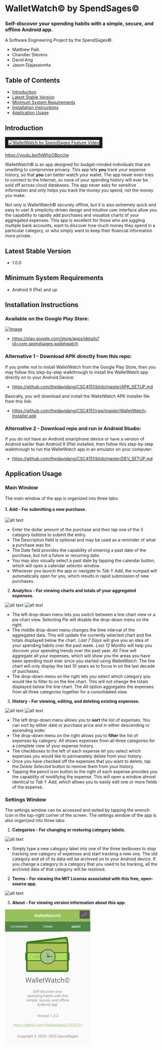 # WalletWatch© by SpendSages©

### Self-discover your spending habits with a simple, secure, and offline Android app.

A Software Engineering Project by the SpendSages©:
- Matthew Paik
- Chandler Stevens
- David Ang
- Jason Djajasasmita

## Table of Contents
- [Introduction](https://github.com/thedavidang/CSC4151#introduction)
- [Latest Stable Version](https://github.com/thedavidang/CSC4151#latest-stable-version)
- [Minimum System Requirements](https://github.com/thedavidang/CSC4151#minimum-system-requirements)
- [Installation Instructions](https://github.com/thedavidang/CSC4151#installation-instructions)
- [Application Usage](https://github.com/thedavidang/CSC4151#application-usage)

## Introduction
<a href="http://www.youtube.com/watch?feature=player_embedded&v=fnWhzOBocUw
" target="_blank"><img src="http://img.youtube.com/vi/fnWhzOBocUw/0.jpg" 
alt="WalletWatch by SpendSages Feature Video" width="480" height="360" border="10" /></a>

https://youtu.be/fnWhzOBocUw

WalletWatch© is an app designed for budget-minded individuals that are unwilling to compromise privacy. This app lets **you** track your expense history, so that **you** can better watch your wallet. The app never even tries to connect to the Internet, so none of your spending history will ever be sold off across cloud databases. The app never asks for sensitive information and only helps you track the money you spend, not the money you make.

Not only is WalletWatch© securely offline, but it is also extremely quick and easy to use! A simplicity-driven design and intuitive user interface allow you the capability to rapidly add purchases and visualize charts of your aggregated expenses. This app is excellent for those who are juggling multiple bank accounts, want to discover how much money they spend in a particular category, or who simply want to keep their financial information more private.

## Latest Stable Version
- 1.0.0

## Minimum System Requirements
- Android 9 (Pie) and up

## Installation Instructions
### Available on the Google Play Store:

[![Image](https://github.com/thedavidang/CSC4151/blob/master/images/play.jpg)](https://play.google.com/store/apps/details?id=com.spendsages.walletwatch "Google Play Store Logo")

- https://play.google.com/store/apps/details?id=com.spendsages.walletwatch

### Alternative 1 - Download APK directly from this repo:
If you prefer not to install WalletWatch from the Google Play Store, then you may follow this step-by-step walkthrough to install the WalletWatch app directly on to your Android Device:
- https://github.com/thedavidang/CSC4151/blob/master/APK_SETUP.md

Basically, you will download and install the WalletWatch APK installer file from this link:
- https://github.com/thedavidang/CSC4151/raw/master/WalletWatch-Installer.apk

### Alternative 2 - Download repo and run in Android Studio:
If you do not have an Android smartphone device or have a version of Android earlier than Android 9 (Pie) installed, then follow this step-by-step walkthrough to run the WalletWatch app in an emulator on your computer:
- https://github.com/thedavidang/CSC4151/blob/master/DEV_SETUP.md

## Application Usage
### Main Window
The main window of the app is organized into three tabs:
#### 1. **Add - For submitting a new purchase.** 

![alt text](https://github.com/thedavidang/CSC4151/blob/master/images/tab1.png "Tab 1: Add")

- Enter the dollar amount of the purchase and then tap one of the 3 category buttons to submit the entry.
- The Description field is optional and may be used as a reminder of what a purchase was for.
- The Date field provides the capability of entering a past date of the purchase, but not a future or recurring date.
- You may also visually select a past date by tapping the calendar button, which will open a calendar selector window.
- Whenever you launch the app or navigate to _Tab 1: Add_, the numpad will automatically open for you, which results in rapid submission of new purchases.
2. **Analytics - For viewing charts and totals of your aggregated expenses.** 

![alt text](https://github.com/thedavidang/CSC4151/blob/master/images/tab2a.png "Tab 2: Analytics Line Chart")
![alt text](https://github.com/thedavidang/CSC4151/blob/master/images/tab2b.png "Tab 2: Analytics Pie Chart")

- The left drop-down menu lets you switch between a line chart view or a pie chart view. Selecting _Pie_ will disable the drop-down menu on the right.
- The middle drop-down menu changes the time interval of the aggregated data. This will update the currently selected chart and the totals displayed below the chart. _Last 7 Days_ will give you an idea of your spending habits over the past week. _Last 12 Months_ will help you discover your spending trends over the past year. _All Time_ will aggregate all your expenses, which will show you the areas you have been spending most ever since you started using WalletWatch. The line chart will only display the last 10 years as to focus in on the last decade of purchases.
- The drop-down menu on the right lets you select which category you would like to filter to on the line chart. This will not change the totals displayed below the line chart. The _All_ option aggregates the expenses from all three categories together for a consolidated view.
3. **History - For viewing, editing, and deleting existing expenses.** 

![alt text](https://github.com/thedavidang/CSC4151/blob/master/images/tab3.png "Tab 3: History")
![alt text](https://github.com/thedavidang/CSC4151/blob/master/images/edit.png "Edit Expense Window")

- The left drop-down menu allows you to **sort** the list of expenses. You can sort by either date or purchase price and in either descending or ascending order.
- The drop-down menu on the right allows you to **filter** the list of expenses by category. _All_ shows expenses from all three categories for a complete view of your expense history.
- The checkboxes to the left of each expense let you select which expenses you would like to permanately delete from your history.
- Once you have checked off the expenses that you want to delete, tap the _Delete Selected_ button to remove them from your history.
- Tapping the pencil icon button to the right of each expense provides you the capability of modifying the expense. This will open a window almost identical to _Tab 1: Add_, which allows you to easily edit one or more fields of the expense.

### Settings Window
The settings window can be accessed and exited by tapping the wrench icon in the top-right corner of the screen. The settings window of the app is also organized into three tabs:
1. **Categories - For changing or restoring category labels.** 

![alt text](https://github.com/thedavidang/CSC4151/blob/master/images/categories.png "Categories")

- Simply type a new category label into one of the three textboxes to stop tracking one category of expenses and start tracking a new one. The old category and all of its data will be archived on to your Android device. If you change a category to a category that you used to be tracking, all the archived data of that category will be restored.
2. **Terms - For viewing the MIT License associated with this free, open-source app.** 

![alt text](https://github.com/thedavidang/CSC4151/blob/master/images/terms.png "Terms")

3. **About - For viewing version information about this app.** 

![alt text](https://github.com/thedavidang/CSC4151/blob/master/images/about.png "About")
